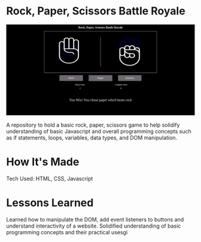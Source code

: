 # Rock, Paper, Scissors Battle Royale


![Screenshot of site](https://github.com/Isky-Codes/rock-paper-scissors/blob/main/images/screenshot.png)

A repository to hold a basic rock, paper, scissors game to help solidify understanding of basic Javascript and overall programming concepts such as if statements, loops, variables, data types, and DOM manipulation.

# How It's Made 
Tech Used: HTML, CSS, Javascript

# Lessons Learned   

Learned how to manipulate the DOM, add event listeners to buttons and understand interactivity of a website. Solidified understanding of basic programming concepts and their practical usesgi

